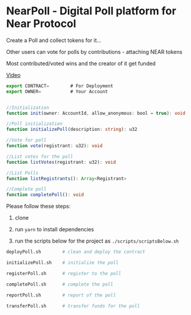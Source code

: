 # NearPoll - Digital Poll platform for Near Protocol
Create a Poll and collect tokens for it...

Other users can vote for polls by contributions - attaching NEAR tokens 

Most contributed/voted wins and the creator of it get funded

[Video](https://www.loom.com/share/0ef23e989d93404098da77950e702e35)

```ts
export CONTRACT=        # For Deployment
export OWNER=           # Your Account
```

```ts

//Initialization
function init(owner: AccountId, allow_anonymous: bool = true): void

//Poll initialization
function initializePoll(description: string): u32

//Vote for poll
function vote(registrant: u32): void

//List votes for the poll
function listVotes(registrant: u32): void

//List Polls
function listRegistrants(): Array<Registrant>

//Complete poll
function completePoll(): void

```

Please follow these steps:

1. clone

2. run `yarn` to install dependencies

3. run the scripts below for the project as `./scripts/scriptsBelow.sh` 

```sh
deployPoll.sh        # clean and deploy the contract

initializePoll.sh    # initialize the poll

registerPoll.sh      # register to the poll

completePoll.sh      # complete the poll

reportPoll.sh        # report of the poll

transferPoll.sh      # transfer funds for the poll
```
